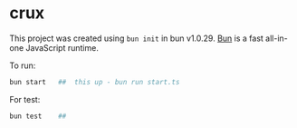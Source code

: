 # crux
This project was created using `bun init` in bun v1.0.29. [Bun](https://bun.sh) is a fast all-in-one JavaScript runtime.

To run:

```bash
bun start   ##  this up - bun run start.ts
```

For test:

```bash
bun test    ##  
```